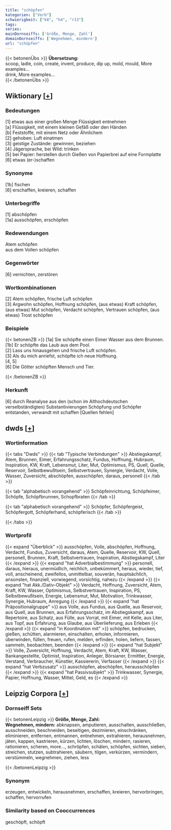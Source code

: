 ```yaml
---
title: "schöpfen"
kategorien: ["Verb"]
schwierigkeit: ["k8", "h4", "r13"]
tags:
series:
mainDornseiffs: ['Größe, Menge, Zahl']
domainDornseiffs: ['Wegnehmen, mindern']
url: "schöpfen"
---
```


{{< betonenÜbs >}}
**Übersetzung:**  
scoop, ladle, coin, create, invent, produce, dip up, mold, mould, More examples...  
drink, More examples...  
{{< /betonenÜbs >}}

## Wiktionary [[+](https://de.wiktionary.org/wiki/schöpfen)]

### Bedeutungen
[1] etwas aus einer großen Menge Flüssigkeit entnehmen  
[a] Flüssigkeit, mit einem kleinen Gefäß oder den Händen  
[b] Feststoffe, mit einem Netz oder Ähnlichem  
[2] gehoben: Luft einatmen  
[3] geistige Zustände: gewinnen, beziehen  
[4] Jägersprache, bei Wild: trinken  
[5] bei Papier: herstellen durch Gießen von Papierbrei auf eine Formplatte  
[6] etwas (er-)schaffen  

### Synonyme
[1b] fischen  
[6] erschaffen, kreieren, schaffen  

### Unterbegriffe
[1] abschöpfen  
[1a] ausschöpfen, erschöpfen  

### Redewendungen
Atem schöpfen  
aus dem Vollen schöpfen  

### Gegenwörter
[6] vernichten, zerstören  

### Wortkombinationen
[2] Atem schöpfen, frische Luft schöpfen  
[3] Argwohn schöpfen, Hoffnung schöpfen, (aus etwas) Kraft schöpfen, (aus etwas) Mut schöpfen, Verdacht schöpfen, Vertrauen schöpfen, (aus etwas) Trost schöpfen  

### Beispiele
{{< betonenZB >}}
[1a] Sie schöpfte einen Eimer Wasser aus dem Brunnen.  
[1b] Er schöpfte das Laub aus dem Pool.  
[2] Lass uns hinausgehen und frische Luft schöpfen.  
[3] Als du mich anriefst, schöpfte ich neue Hoffnung.  
[4, 5]  
[6] Die Götter schöpften Mensch und Tier.  

{{< /betonenZB >}}
### Herkunft
[6] durch Reanalyse aus den (schon im Althochdeutschen verselbständigten) Substantivierungen Schöpfung und Schöpfer entstanden, verwandt mit schaffen [Quellen fehlen]  



## dwds [[+](https://www.dwds.de/wb/schöpfen)]

### Wortinformation
{{< tabs "Dwds" >}}
{{< tab "Typische Verbindungen" >}}
Abstiegskampf, Atem, Brunnen, Eimer, Erfahrungsschatz, Fundus, Hoffnung, Hubraum, Inspiration, KW, Kraft, Lebensmut, Liter, Mut, Optimismus, PS, Quell, Quelle, Reservoir, Selbstbewußtsein, Selbstvertrauen, Synergie, Verdacht, Volle, Wasser, Zuversicht, abschöpfen, ausschöpfen, daraus, personell
{{< /tab >}}

{{< tab "alphabetisch vorangehend" >}}
Schöpfeinrichtung, Schöpfeimer, Schöpfe, Schöpfbrunnen, Schopfbraten
{{< /tab >}}

{{< tab "alphabetisch vorangehend" >}}
Schöpfer, Schöpfergeist, Schöpfergott, Schöpferhand, schöpferisch
{{< /tab >}}

{{< /tabs >}}

### Wortprofil
{{< expand "Überblick" >}} ausschöpfen, Volle, abschöpfen, Hoffnung, Verdacht, Fundus, Zuversicht, daraus, Atem, Quelle, Reservoir, KW, Quell, personell, Brunnen, Kraft, Selbstvertrauen, Inspiration, Abstiegskampf, Liter {{< /expand >}}
{{< expand "hat Adverbialbestimmung" >}} personell, daraus, hieraus, unermüdlich, reichlich, unbekümmert, heraus, wieder, tief, voll, anscheinend, zweifellos, unmittelbar, souverän, hauptsächlich, ansonsten, finanziell, vorwiegend, vorsichtig, nahezu {{< /expand >}}
{{< expand "hat Akk./Dativ-Objekt" >}} Verdacht, Hoffnung, Zuversicht, Atem, Kraft, KW, Wasser, Optimismus, Selbstvertrauen, Inspiration, PS, Selbstbewußtsein, Energie, Lebensmut, Mut, Motivation, Trinkwasser, Synergie, Hubraum, Anregung {{< /expand >}}
{{< expand "hat Präpositionalgruppe" >}} aus Volle, aus Fundus, aus Quelle, aus Reservoir, aus Quell, aus Brunnen, aus Erfahrungsschatz, im Abstiegskampf, aus Repertoire, aus Schatz, aus Fülle, aus Vorrat, mit Eimer, mit Kelle, aus Liter, aus Topf, aus Erfahrung, aus Glaube, aus Überlieferung, aus Erleben {{< /expand >}}
{{< expand "in Koordination mit" >}} schöpfen, bedrucken, gießen, schütten, alarmieren, einschalten, erholen, informieren, überwinden, füllen, freuen, rufen, melden, erfinden, holen, liefern, fassen, sammeln, beobachten, beenden {{< /expand >}}
{{< expand "hat Subjekt" >}} Volle, Zuversicht, Hoffnung, Verdacht, Atem, Kraft, KW, Wasser, Bankangestellte, Optimist, Inspiration, Anleger, Börsianer, Ermittler, Energie, Verstand, Verbraucher, Künstler, Kassiererin, Verfasser {{< /expand >}}
{{< expand "hat Verbzusatz" >}} ausschöpfen, abschöpfen, herausschöpfen {{< /expand >}}
{{< expand "hat Passivsubjekt" >}} Trinkwasser, Synergie, Papier, Hoffnung, Wasser, Mittel, Geld, es {{< /expand >}}

## Leipzig Corpora [[+](https://corpora.uni-leipzig.de/en/res?word=schöpfen&corpusId=deu_newscrawl-public_2018)]

### Dornseiff Sets
{{< betonenLeipzig >}}
**Größe, Menge, Zahl:**  
**Wegnehmen, mindern:** abknapsen, amputieren, ausschalten, ausschließen, ausschneiden, beschneiden, beseitigen, dezimieren, einschränken, eliminieren, entfernen, entmannen, entnehmen, extrahieren, herausnehmen, jäten, kappen, kastrieren, kürzen, lichten, löschen, mindern, rasieren, rationieren, scheren, more..., schröpfen, schälen, schöpfen, sichten, sieben, streichen, stutzen, subtrahieren, säubern, tilgen, verkürzen, vermindern, verstümmeln, wegnehmen, ziehen, less  

{{< /betonenLeipzig >}}

### Synonym
erzeugen, entwickeln, herausnehmen, erschaffen, kreieren, hervorbringen, schaffen, hervorrufen


### Similarity based on Cooccurrences
geschöpft, schöpft

